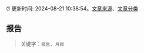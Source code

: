 :alarm_clock: 更新时间: 2024-08-21 10:38:54。[文章来源](/README.md)、[文章分类](/TAGS.md)

## 报告


> 关键字：`报告`、`月报`



